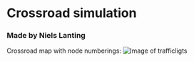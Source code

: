 # Crossroad simulation
### Made by Niels Lanting

Crossroad map with node numberings:
![Image of trafficligts](http://i.imgur.com/xLbi1QB.png)
